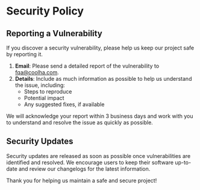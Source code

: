 # Security Policy

## Reporting a Vulnerability

If you discover a security vulnerability, please help us keep our project safe by reporting it.

1. **Email**: Please send a detailed report of the vulnerability to [fqa@coolha.com](fqa@coolha.com).
2. **Details**: Include as much information as possible to help us understand the issue, including:
   - Steps to reproduce
   - Potential impact
   - Any suggested fixes, if available

We will acknowledge your report within 3 business days and work with you to understand and resolve the issue as quickly as possible.

## Security Updates

Security updates are released as soon as possible once vulnerabilities are identified and resolved. We encourage users to keep their software up-to-date and review our changelogs for the latest information.

Thank you for helping us maintain a safe and secure project!
